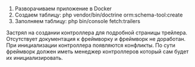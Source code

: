1. Разворачиваем приложение в Docker
2. Создаем таблицу: php vendor/bin/doctrine orm:schema-tool:create
3. Заполняем таблицу: php bin/console fetch:trailers

Застрял на создании контроллера для подробной страницы трейлера. 
Отсутствует документация к фреймворку и фреймворк не доработан. 
При инициализации контроллера появляются конфликты.
По сути фреймворк должен иметь менеджер контроллеров который сам будет их инициализировать.